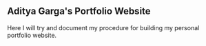 ## Aditya Garga's Portfolio Website
Here I will try and document my procedure for building my personal portfolio website.